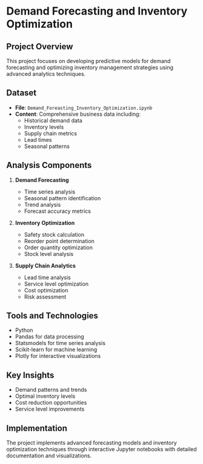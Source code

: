 # Demand Forecasting and Inventory Optimization

## Project Overview
This project focuses on developing predictive models for demand forecasting and optimizing inventory management strategies using advanced analytics techniques.

## Dataset
- **File**: `Demand_Foreasting_Inventory_Optimization.ipynb`
- **Content**: Comprehensive business data including:
  - Historical demand data
  - Inventory levels
  - Supply chain metrics
  - Lead times
  - Seasonal patterns

## Analysis Components
1. **Demand Forecasting**
   - Time series analysis
   - Seasonal pattern identification
   - Trend analysis
   - Forecast accuracy metrics

2. **Inventory Optimization**
   - Safety stock calculation
   - Reorder point determination
   - Order quantity optimization
   - Stock level analysis

3. **Supply Chain Analytics**
   - Lead time analysis
   - Service level optimization
   - Cost optimization
   - Risk assessment

## Tools and Technologies
- Python
- Pandas for data processing
- Statsmodels for time series analysis
- Scikit-learn for machine learning
- Plotly for interactive visualizations

## Key Insights
- Demand patterns and trends
- Optimal inventory levels
- Cost reduction opportunities
- Service level improvements

## Implementation
The project implements advanced forecasting models and inventory optimization techniques through interactive Jupyter notebooks with detailed documentation and visualizations.